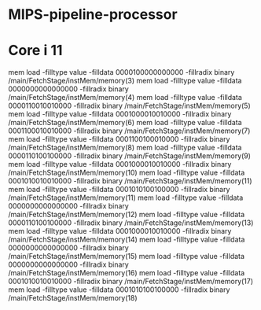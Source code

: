 # MIPS-pipeline-processor
# Core i 11


mem load -filltype value -filldata 0000100000000000 -fillradix binary /main/FetchStage/instMem/memory(3)
mem load -filltype value -filldata 0000000000000000 -fillradix binary /main/FetchStage/instMem/memory(4)
mem load -filltype value -filldata 0000110010010000 -fillradix binary /main/FetchStage/instMem/memory(5)
mem load -filltype value -filldata 0001000010010000 -fillradix binary /main/FetchStage/instMem/memory(6)
mem load -filltype value -filldata 0001100010010000 -fillradix binary /main/FetchStage/instMem/memory(7)
mem load -filltype value -filldata 0001100100010000 -fillradix binary /main/FetchStage/instMem/memory(8)
mem load -filltype value -filldata 0000110100100000 -fillradix binary /main/FetchStage/instMem/memory(9)
mem load -filltype value -filldata 0001000010010000 -fillradix binary /main/FetchStage/instMem/memory(10)
mem load -filltype value -filldata 0001010010010000 -fillradix binary /main/FetchStage/instMem/memory(11)
mem load -filltype value -filldata 0001010100100000 -fillradix binary /main/FetchStage/instMem/memory(11)
mem load -filltype value -filldata 0000000000000000 -fillradix binary /main/FetchStage/instMem/memory(12)
mem load -filltype value -filldata 0000110100100000 -fillradix binary /main/FetchStage/instMem/memory(13)
mem load -filltype value -filldata 0001000010010000 -fillradix binary /main/FetchStage/instMem/memory(14)
mem load -filltype value -filldata 0000000000000000 -fillradix binary /main/FetchStage/instMem/memory(15)
mem load -filltype value -filldata 0000000000000000 -fillradix binary /main/FetchStage/instMem/memory(16)
mem load -filltype value -filldata 0001010010010000 -fillradix binary /main/FetchStage/instMem/memory(17)
mem load -filltype value -filldata 0001010100100000 -fillradix binary /main/FetchStage/instMem/memory(18)


